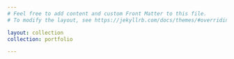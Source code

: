 ```yaml
---
# Feel free to add content and custom Front Matter to this file.
# To modify the layout, see https://jekyllrb.com/docs/themes/#overriding-theme-defaults

layout: collection
collection: portfolio

---
```


